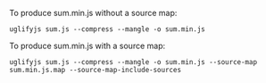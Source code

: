 To produce sum.min.js without a source map:

    uglifyjs sum.js --compress --mangle -o sum.min.js

To produce sum.min.js with a source map:

    uglifyjs sum.js --compress --mangle -o sum.min.js --source-map sum.min.js.map --source-map-include-sources
